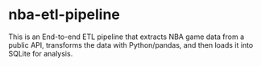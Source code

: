 # nba-etl-pipeline
This is an End-to-end ETL pipeline that extracts NBA game data from a public API, transforms the data with Python/pandas, and then loads it into SQLite for analysis.
